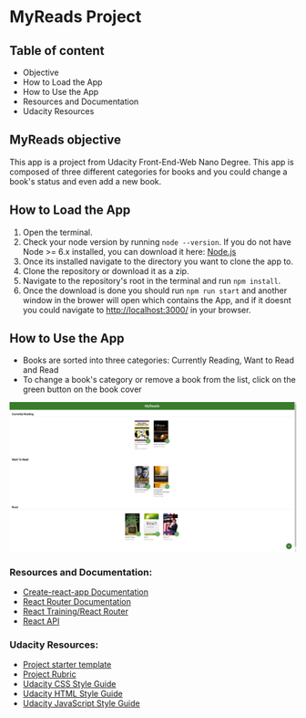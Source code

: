# MyReads Project



## Table of content 

- Objective
- How to Load the App
- How to Use the App 
- Resources and Documentation
- Udacity Resources

## MyReads objective

This app is a project from Udacity Front-End-Web Nano Degree. This app is composed of three different categories for books and you could change a book's status and even add a new book.  

## How to Load the App

1. Open the terminal.
2. Check your node version by running `node --version`. If you do not have Node >= 6.x installed, you can download it here: [Node.js](https://nodejs.org/en/)
3. Once its installed navigate to the directory you want to clone the app to.
4. Clone the repository or download it as a zip.
5. Navigate to the repository's root in the terminal and run `npm install`.
6. Once the download is done you should run `npm run start` and another window in the brower will open which contains the App, and if it doesnt you could navigate to [http://localhost:3000/](http://localhost:3000/) in your browser.

## How to Use the App

- Books are sorted into three categories: Currently Reading, Want to Read and Read
- To change a book's category or remove a book from the list, click on the green button on the book cover

![MainPage Screen](screenshot.PNG)

### Resources and Documentation:

- [Create-react-app Documentation](https://github.com/facebookincubator/create-react-app)
- [React Router Documentation](http://knowbody.github.io/react-router-docs/)
- [React Training/React Router](https://reacttraining.com/react-router/web/api/BrowserRouter)
- [React API](https://facebook.github.io/react/docs/react-api.html)

### Udacity Resources:

- [Project starter template](https://github.com/udacity/reactnd-project-myreads-starter)
- [Project Rubric](https://review.udacity.com/#!/rubrics/918/view)
- [Udacity CSS Style Guide](http://udacity.github.io/frontend-nanodegree-styleguide/css.html)
- [Udacity HTML Style Guide](http://udacity.github.io/frontend-nanodegree-styleguide/index.html)
- [Udacity JavaScript Style Guide](http://udacity.github.io/frontend-nanodegree-styleguide/javascript.html)